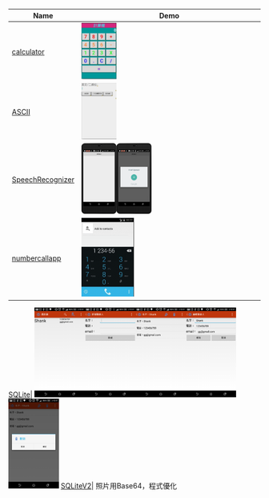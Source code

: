Name  | Demo
---  | ---
[calculator](https://github.com/yungming/android-calculator.git) |  <img src="/img/calculator.JPG" width="20%">
[ASCII](https://github.com/yungming/android-ASCII.git)| <img src="/img/ASCII.JPG" width="20%">
[SpeechRecognizer](https://github.com/yungming/android-Recognizer.git)| <img src="/img/Recognizer1.png" width="20%"><img src="/img/Recognizer2.png" width="20%">
[numbercallapp](https://github.com/yungming/android-numbercallapp.git)| <img src="/img/numbercallapp.gif" width="30%">

[SQLite](https://github.com/yungming/android-SQLite.git)| <img src="/img/SQLite1.png" width="20%"><img src="/img/SQLite2.png" width="20%"><img src="/img/SQLite3.png" width="20%"><img src="/img/SQLite4.png" width="20%"><img src="/img/SQLite5.png" width="20%">
[SQLiteV2](https://github.com/yungming/android-SQLiteV2.git)| 照片用Base64，程式優化

